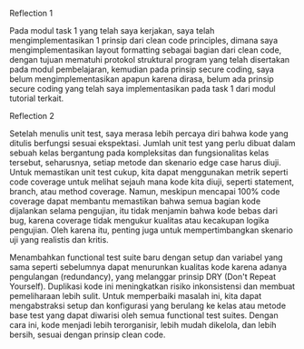 Reflection 1

Pada modul task 1 yang telah saya kerjakan, saya telah mengimplementasikan 1 prinsip
dari clean code principles, dimana saya mengimplementasikan
layout formatting sebagai bagian dari clean code, dengan tujuan mematuhi protokol struktural
program yang telah disertakan pada modul pembelajaran, kemudian pada prinsip secure coding, saya 
belum mengimplementasikan apapun karena dirasa, belum ada prinsip secure coding yang telah saya 
implementasikan pada task 1 dari modul tutorial terkait.

Reflection 2

Setelah menulis unit test, saya merasa lebih percaya diri bahwa kode yang ditulis berfungsi sesuai ekspektasi. 
Jumlah unit test yang perlu dibuat dalam sebuah kelas bergantung pada kompleksitas dan fungsionalitas kelas tersebut, 
seharusnya, setiap metode dan skenario edge case harus diuji. Untuk memastikan unit test cukup, 
kita dapat menggunakan metrik seperti code coverage untuk melihat sejauh mana kode kita diuji, seperti statement, 
branch, atau method coverage. Namun, meskipun mencapai 100% code coverage dapat membantu memastikan bahwa semua bagian kode dijalankan selama pengujian, 
itu tidak menjamin bahwa kode bebas dari bug, karena coverage tidak mengukur kualitas atau kecakupan logika pengujian. 
Oleh karena itu, penting juga untuk mempertimbangkan skenario uji yang realistis dan kritis.

Menambahkan functional test suite baru dengan setup dan variabel yang sama seperti sebelumnya dapat menurunkan kualitas kode karena adanya pengulangan 
(redundancy), yang melanggar prinsip DRY (Don't Repeat Yourself). Duplikasi kode ini meningkatkan risiko inkonsistensi dan membuat pemeliharaan lebih sulit. 
Untuk memperbaiki masalah ini, kita dapat mengabstraksi setup dan konfigurasi yang berulang ke kelas atau metode base test yang dapat diwarisi oleh semua functional test suites. 
Dengan cara ini, kode menjadi lebih terorganisir, lebih mudah dikelola, dan lebih bersih, sesuai dengan prinsip clean code.









